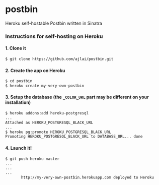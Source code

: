 postbin
=======

Heroku self-hostable Postbin written in Sinatra

### Instructions for self-hosting on Heroku
#### 1\. Clone it
```bash
$ git clone https://github.com/ajlai/postbin.git
```
#### 2\. Create the app on Heroku
```bash
$ cd postbin
$ heroku create my-very-own-postbin
```
#### 3\. Setup the database (the `_COLOR_URL` part may be different on your installation)
```bash
$ heroku addons:add heroku-postgresql
...
Attached as HEROKU_POSTGRESQL_BLACK_URL
...
$ heroku pg:promote HEROKU_POSTGRESQL_BLACK_URL
Promoting HEROKU_POSTGRESQL_BLACK_URL to DATABASE_URL... done
```
#### 4\. Launch it!
```bash
$ git push heroku master
...
...
...
       http://my-very-own-postbin.herokuapp.com deployed to Heroku
```
